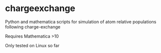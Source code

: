 # chargeexchange
Python and mathematica scripts for simulation of atom relative populations following charge-exchange

Requires Mathematica >10 

Only tested on Linux so far
